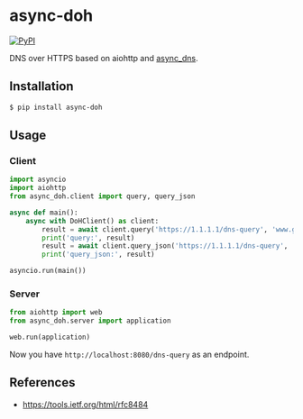 # async-doh

[![PyPI](https://img.shields.io/pypi/v/async-doh.svg)]()

DNS over HTTPS based on aiohttp and [async_dns](https://github.com/gera2ld/async_dns).

## Installation

```sh
$ pip install async-doh
```

## Usage

### Client

```py
import asyncio
import aiohttp
from async_doh.client import query, query_json

async def main():
    async with DoHClient() as client:
        result = await client.query('https://1.1.1.1/dns-query', 'www.google.com', 'A')
        print('query:', result)
        result = await client.query_json('https://1.1.1.1/dns-query', 'www.google.com', 'A')
        print('query_json:', result)

asyncio.run(main())
```

### Server

```py
from aiohttp import web
from async_doh.server import application

web.run(application)
```

Now you have `http://localhost:8080/dns-query` as an endpoint.

## References

- <https://tools.ietf.org/html/rfc8484>
